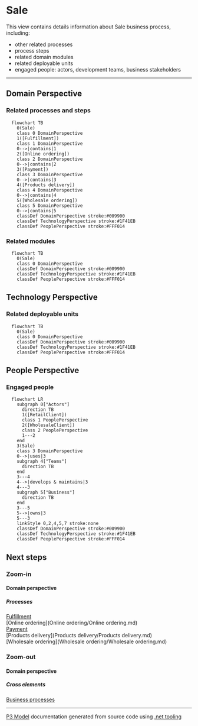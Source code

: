 ﻿
# Sale

This view contains details information about Sale business process, including:
- other related processes
- process steps
- related domain modules
- related deployable units
- engaged people: actors, development teams, business stakeholders  

---



## Domain Perspective


### Related processes and steps

```mermaid
  flowchart TB
    0(Sale)
    class 0 DomainPerspective
    1([Fulfillment])
    class 1 DomainPerspective
    0-->|contains|1
    2([Online ordering])
    class 2 DomainPerspective
    0-->|contains|2
    3([Payment])
    class 3 DomainPerspective
    0-->|contains|3
    4([Products delivery])
    class 4 DomainPerspective
    0-->|contains|4
    5([Wholesale ordering])
    class 5 DomainPerspective
    0-->|contains|5
    classDef DomainPerspective stroke:#009900
    classDef TechnologyPerspective stroke:#1F41EB
    classDef PeoplePerspective stroke:#FFF014
```

### Related modules

```mermaid
  flowchart TB
    0(Sale)
    class 0 DomainPerspective
    classDef DomainPerspective stroke:#009900
    classDef TechnologyPerspective stroke:#1F41EB
    classDef PeoplePerspective stroke:#FFF014
```

## Technology Perspective


### Related deployable units

```mermaid
  flowchart TB
    0(Sale)
    class 0 DomainPerspective
    classDef DomainPerspective stroke:#009900
    classDef TechnologyPerspective stroke:#1F41EB
    classDef PeoplePerspective stroke:#FFF014
```

## People Perspective


### Engaged people

```mermaid
  flowchart LR
    subgraph 0["Actors"]
      direction TB
      1([RetailClient])
      class 1 PeoplePerspective
      2([WholesaleClient])
      class 2 PeoplePerspective
      1---2
    end
    3(Sale)
    class 3 DomainPerspective
    0-->|uses|3
    subgraph 4["Teams"]
      direction TB
    end
    3---4
    4-->|develops & maintains|3
    4---3
    subgraph 5["Business"]
      direction TB
    end
    3---5
    5-->|owns|3
    5---3
    linkStyle 0,2,4,5,7 stroke:none
    classDef DomainPerspective stroke:#009900
    classDef TechnologyPerspective stroke:#1F41EB
    classDef PeoplePerspective stroke:#FFF014
```

## Next steps


### Zoom-in


#### Domain perspective


##### Processes

[Fulfillment](Fulfillment/Fulfillment.md)  
[Online ordering](Online ordering/Online ordering.md)  
[Payment](Payment/Payment.md)  
[Products delivery](Products delivery/Products delivery.md)  
[Wholesale ordering](Wholesale ordering/Wholesale ordering.md)  

### Zoom-out


#### Domain perspective


##### Cross elements

[Business processes](../../Business_Processes.md)  

---

[P3 Model](https://github.com/P3-model/P3-model) documentation generated from source code using [.net tooling](https://github.com/P3-model/P3-model-dotnet)